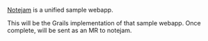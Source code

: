 [Notejam](https://github.com/komarserjio/notejam) is a unified sample webapp.

This will be the Grails implementation of that sample webapp. Once complete, will be
sent as an MR to notejam.